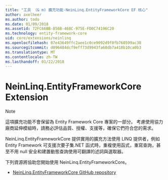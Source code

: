 ```yaml
---
title: "工具 （& m) 擴充功能-NeinLinq.EntityFrameworkCore EF 核心"
author: axelheer
ms.author: todo
ms.date: 01/09/2018
ms.assetid: 72FC66BB-856B-468C-975E-FD0C74196C20
ms.technology: entity-framework-core
uid: core/extensions/neinlinq
ms.openlocfilehash: 07e43649ffc2aee1c0ce9092d9f0fb760599ac38
ms.sourcegitcommit: d096484dcf9eff73d9943fa60db7a418b10ca0b3
ms.translationtype: MT
ms.contentlocale: zh-TW
ms.lasthandoff: 01/22/2018
---
```

# <a name="neinlinqentityframeworkcore-extension"></a>NeinLinq.EntityFrameworkCore Extension

> [!NOTE]  
> 這項擴充功能不會保留為 Entity Framework Core 專案的一部分。 考慮使用協力廠商延伸模組時，請務必評估品質、授權、支援等，確保它們符合您的需求。

NeinLinq.EntityFrameworkCore 提供實用的擴充方法使用 LINQ 提供者，例如 Entity Framework 可支援次要子集.NET 函式時，重複使用函式，重寫查詢，甚至不用 null 安全和建置動態查詢使用可翻譯的述詞與選取器。

下列資源將協助您開始使用 NeinLinq.EntityFrameworkCore。
* [NeinLinq.EntityFrameworkCore GitHub repository](https://github.com/axelheer/nein-linq/)
